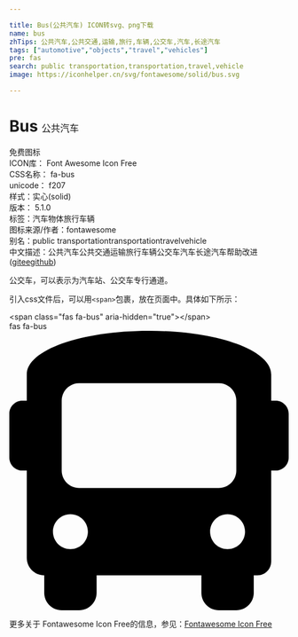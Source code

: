 ```yaml
---

title: Bus(公共汽车) ICON转svg、png下载
name: bus
zhTips: 公共汽车,公共交通,运输,旅行,车辆,公交车,汽车,长途汽车
tags: ["automotive","objects","travel","vehicles"]
pre: fas
search: public transportation,transportation,travel,vehicle
image: https://iconhelper.cn/svg/fontawesome/solid/bus.svg

---
```


# Bus  <small style="font-size: 60%;font-weight: 100">公共汽车</small>


<div class="detail-page">
<p>
<span><span class="badge-success badge">免费图标</span> </span>
<br/>
<span>
ICON库：
<span class="badge-secondary badge">Font Awesome Icon Free</span> 
</span>
<br/>
<span>
CSS名称：
<span class="badge-secondary badge">fa-bus</span> 
</span>
<br/>
<span>
unicode：
<span class="badge-secondary badge">f207</span> 
<copy-btn content='f207' btn-title=""></copy-btn>
<copy-btn :content='String.fromCodePoint(parseInt("f207", 16))' btn-title="复制U"></copy-btn>
</span><br/><span>样式：<span class="badge-light badge">实心(solid)</span></span>
<br/>
<span>
版本：
<span class="badge-secondary badge">5.1.0</span> 
</span><br/><span>标签：<span class="badge-light badge"><router-link to="/tags/automotive.html">汽车</router-link></span><span class="badge-light badge"><router-link to="/tags/objects.html">物体</router-link></span><span class="badge-light badge"><router-link to="/tags/travel.html">旅行</router-link></span><span class="badge-light badge"><router-link to="/tags/vehicles.html">车辆</router-link></span></span>
<br/>
<span>图标来源/作者：<span class="badge-light badge">fontawesome</span></span> 
<br/>
<span>别名：<span class="badge-light badge">public transportation</span><span class="badge-light badge">transportation</span><span class="badge-light badge">travel</span><span class="badge-light badge">vehicle</span></span><br/><span class="zh-detail">中文描述：<span class="badge-primary badge">公共汽车</span><span class="badge-primary badge">公共交通</span><span class="badge-primary badge">运输</span><span class="badge-primary badge">旅行</span><span class="badge-primary badge">车辆</span><span class="badge-primary badge">公交车</span><span class="badge-primary badge">汽车</span><span class="badge-primary badge">长途汽车</span><span class="help-link"><span>帮助改进</span>(<a href="https://gitee.com/liuwave/icon-helper/edit/master/json/fontawesome/solid/bus.json" target="_blank" rel="noopener noreferrer">gitee</a><a href="https://github.com/liuwave/icon-helper/edit/master/json/fontawesome/solid/bus.json" target="_blank" rel="noopener noreferrer">github</a></span>)</span><br/>
</p>
</div><div class="description description alert alert-light">公交车，可以表示为汽车站、公交车专行通道。</div>
<div class="alert alert-dark">
  <i class="fas fa-bus fa-xs"></i>
  <i class="fas fa-bus fa-sm"></i>
  <i class="fas fa-bus fa-lg"></i>
  <i class="fas fa-bus fa-2x"></i>
  <i class="fas fa-bus fa-3x"></i>
  <i class="fas fa-bus fa-5x"></i>
  <i class="fas fa-bus fa-7x"></i>
</div>
<div>
  <p>引入css文件后，可以用<code>&lt;span&gt;</code>包裹，放在页面中。具体如下所示：    
  </p>
  <div class="alert alert-primary" style="font-size: 14px">
    &lt;span class="fas fa-bus" aria-hidden="true"&gt;&lt;/span&gt;
    <copy-btn content='<span class="fas fa-bus" aria-hidden="true"></span>'></copy-btn>
  </div>
  <div class="alert alert-secondary">
    <i class="fas fa-bus"
    style="font-size: 24px"
    aria-hidden="true"></i> fas fa-bus
    <copy-btn content="fas fa-bus" btn-title="复制图标名称"></copy-btn>
  </div>
</div>
<div id="svg" class="svg-wrap">
<svg xmlns="http://www.w3.org/2000/svg" viewBox="0 0 512 512"><path d="M488 128h-8V80c0-44.8-99.2-80-224-80S32 35.2 32 80v48h-8c-13.25 0-24 10.74-24 24v80c0 13.25 10.75 24 24 24h8v160c0 17.67 14.33 32 32 32v32c0 17.67 14.33 32 32 32h32c17.67 0 32-14.33 32-32v-32h192v32c0 17.67 14.33 32 32 32h32c17.67 0 32-14.33 32-32v-32h6.4c16 0 25.6-12.8 25.6-25.6V256h8c13.25 0 24-10.75 24-24v-80c0-13.26-10.75-24-24-24zM112 400c-17.67 0-32-14.33-32-32s14.33-32 32-32 32 14.33 32 32-14.33 32-32 32zm16-112c-17.67 0-32-14.33-32-32V128c0-17.67 14.33-32 32-32h256c17.67 0 32 14.33 32 32v128c0 17.67-14.33 32-32 32H128zm272 112c-17.67 0-32-14.33-32-32s14.33-32 32-32 32 14.33 32 32-14.33 32-32 32z"/></svg>
</div>
<detail full-name='fa-bus'></detail>

<Vssue title="关于“Bus”的评论" />
    
<div><p>更多关于  Fontawesome Icon Free的信息，参见：<a target="_blank" href="https://iconhelper.cn/fontawesome.html">Fontawesome Icon Free</a>
</p></div>
